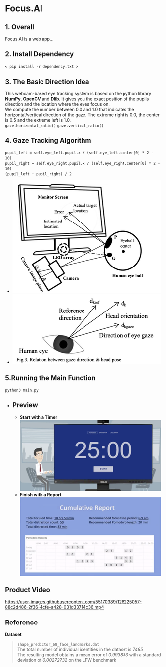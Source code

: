 # Focus.AI 

## **1. Overall**<br/>
Focus.AI is a web app...
<br/>
## **2. Install Dependency**<br/>
`< pip install -r dependency.txt >`<br/>
## **3. The Basic Direction Idea** <br/>
This webcam-based eye tracking system is based on the python library **NumPy**, **OpenCV** and **Dlib**. It gives you the exact position of the pupils direction and the location where the eyes focus on.<br/>
We compute the number between 0.0 and 1.0 that indicates the horizontal/vertical direction of the gaze. The extreme right is 0.0, the center is 0.5 and the extreme left is 1.0. <br/>
`gaze.horizontal_ratio()` `gaze.vertical_ratio()` <br/>
## **4. Gaze Tracking Algorithm**<br/>
`pupil_left = self.eye_left.pupil.x / (self.eye_left.center[0] * 2 - 10)` <br/>
`pupil_right = self.eye_right.pupil.x / (self.eye_right.center[0] * 2 - 10)` <br/>
`(pupil_left + pupil_right) / 2` <br/>
 * ![](backend/images/WechatIMG79.png) <br/>
 * ![](backend/images/WechatIMG80.png) <br/>
## **5.Running the Main Function**<br/>
`python3 main.py` <br/>
* ## **Preview**<br/>
  * **Start with a Timer**<br/>
  ![](backend/images/WechatIMG76.png) <br/>
  * **Finish with a Report**<br/>
  ![](backend/images/WechatIMG77.png) <br/>
## Product Video <br/>
  

https://user-images.githubusercontent.com/55170389/128225057-88c2d486-2f36-4cfe-a428-031d33714c36.mp4


## Reference <br/>
**Dataset** <br/>
>  `shape_predictor_68_face_landmarks.dat` <br/>
> The total number of individual identities in the dataset is *7485* <br/>
> The resulting model obtains a mean error of *0.993833* with a standard deviation of *0.00272732* on the LFW benchmark

